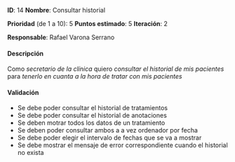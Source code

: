 **ID**: 14
**Nombre**: Consultar historial

**Prioridad** (de 1 a 10): 5
**Puntos estimado**: 5
**Iteración**: 2

**Responsable**: Rafael Varona Serrano

#### Descripción

Como *secretario de la clínica* quiero *consultar el historial de mis pacientes* para *tenerlo en cuanta a la hora de tratar con mis pacientes*

#### Validación

* Se debe poder consultar el historial de tratamientos
* Se debe poder consultar el historial de anotaciones
* Se deben motrar todos los datos de un tratamiento
* Se deben poder consultar ambos a a vez ordenador por fecha
* Se debe poder elegir el intervalo de fechas que se va a mostrar
* Se debe mostrar el mensaje de error correspondiente cuando el historial no exista
